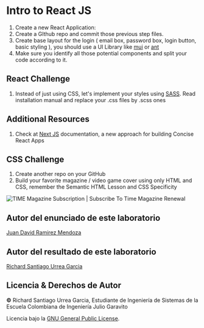 # Intro to React JS

1. Create a new React Application:
2. Create a GIthub repo and commit those previous step files.
3. Create base layout for the login ( email box, password box, login button, basic styling ), you should use a UI Library like [mui](https://mui.com/) or [ant](https://ant.design/)
4. Make sure you identify all those potential components and split your code according to it.

## React Challenge
1. Instead of just using CSS, let's implement your styles using [SASS](https://sass-lang.com/). Read installation manual and replace your .css files by .scss ones

## Additional Resources
1. Check at [Next JS](https://nextjs.org/) documentation, a new approach for building Concise React Apps

## CSS Challenge
1. Create another repo on your GitHub
2. Build your favorite magazine / video game cover using only HTML and CSS, remember the Semantic HTML Lesson and CSS Specificity

 ![TIME Magazine Subscription | Subscribe To Time Magazine Renewal](https://secure.static.meredith.com/crt/store/covers/magazines/nmo/1850_l.jpg)

## Autor del enunciado de este laboratorio
[Juan David Ramirez Mendoza](https://github.com/CAPJackie)

## Autor del resultado de este laboratorio
[Richard Santiago Urrea Garcia](https://github.com/RichardUG)

## Licencia & Derechos de Autor
**©** Richard Santiago Urrea Garcia, Estudiante de Ingeniería de Sistemas de la Escuela Colombiana de Ingeniería Julio Garavito

Licencia bajo la [GNU General Public License](https://github.com/RichardUG/Arep-IntroduccionMvnGit/blob/main/License).
